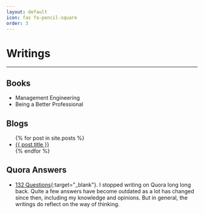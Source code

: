 ```yaml
---
layout: default
icon: fas fa-pencil-square
order: 3
---
```


# Writings
---

## Books
- Management Engineering
- Being a Better Professional

## Blogs
  <ul>
    {% for post in site.posts %}
      <li><a href="{{ post.url }}">{{ post.title }}</a></li>
    {% endfor %}
  </ul>

## Quora Answers

  - [132 Questions](https://www.quora.com/profile/Kumar-Bhot/answers){:target="_blank"}. I stopped writing on Quora long long back. Quite a few answers have become outdated as a lot has changed since then, including my knowledge and opinions. But in general, the writings do reflect on the way of thinking.
